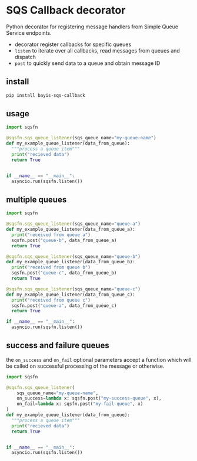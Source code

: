 # SQS Callback decorator

Python decorator for registering message handlers from Simple Queue Service endpoints.

+ decorator register callbacks for specific queues
+ `listen` to iterate over all callbacks, read messages from queues and dispatch
+ `post` to quickly send data to a queue and obtain message ID


## install

```bash
pip install bayis-sqs-callback
```

## usage

```python
import sqsfn

@sqsfn.sqs_queue_listener(sqs_queue_name="my-queue-name")
def my_example_queue_listener(data_from_queue):
  """process a queue item"""
  print("recieved data")
  return True


if __name__ == "__main__":
  asyncio.run(sqsfn.listen())
```


## multiple queues

```python
import sqsfn

@sqsfn.sqs_queue_listener(sqs_queue_name="queue-a")
def my_example_queue_listener(data_from_queue_a):
  print("received from queue a")
  sqsfn.post("queue-b", data_from_queue_a)
  return True

@sqsfn.sqs_queue_listener(sqs_queue_name="queue-b")
def my_example_queue_listener(data_from_queue_b):
  print("received from queue b")
  sqsfn.post("queue-c", data_from_queue_b)
  return True

@sqsfn.sqs_queue_listener(sqs_queue_name="queue-c")
def my_example_queue_listener(data_from_queue_c):
  print("received from queue c")
  sqsfn.post("queue-a", data_from_queue_c)
  return True

if __name__ == "__main__":
  asyncio.run(sqsfn.listen())
```

## success and failure queues

the `on_success` and `on_fail` optional parameters accept a function which
will be called on successful processing of the message or otherwise.

```python
import sqsfn

@sqsfn.sqs_queue_listener(
    sqs_queue_name="my-queue-name",
    on_success=lambda x: sqsfn.post("my-success-queue", x),
    on_fail=lambda x: sqsfn.post("my-fail-queue", x)
)
def my_example_queue_listener(data_from_queue):
  """process a queue item"""
  print("recieved data")
  return True


if __name__ == "__main__":
  asyncio.run(sqsfn.listen())
```
